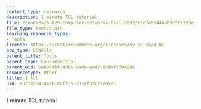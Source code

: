 ```yaml
---
content_type: resource
description: 1 minute TCL tutorial
file: /courses/6-829-computer-networks-fall-2002/e3c7455444ab0cff5323ef32c2920525_1.tcl
file_type: text/plain
learning_resource_types:
- Tools
license: https://creativecommons.org/licenses/by-nc-sa/4.0/
ocw_type: OCWFile
parent_title: Tools
parent_type: CourseSection
parent_uid: 5ab800bf-4356-dada-eed2-1cdaf5f84996
resourcetype: Other
title: 1.tcl
uid: e3c74554-44ab-0cff-5323-ef32c2920525
---
```

1 minute TCL tutorial